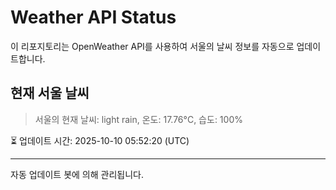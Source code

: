 
# Weather API Status

이 리포지토리는 OpenWeather API를 사용하여 서울의 날씨 정보를 자동으로 업데이트합니다.

## 현재 서울 날씨
> 서울의 현재 날씨: light rain, 온도: 17.76°C, 습도: 100%

⏳ 업데이트 시간: 2025-10-10 05:52:20 (UTC)

---
자동 업데이트 봇에 의해 관리됩니다.
